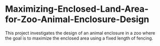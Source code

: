 # Maximizing-Enclosed-Land-Area-for-Zoo-Animal-Enclosure-Design
This project investigates the design of an animal enclosure in a zoo where the goal is to maximize the enclosed area using a fixed length of fencing. 
